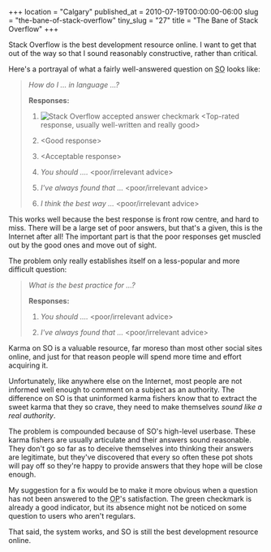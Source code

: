 +++
location = "Calgary"
published_at = 2010-07-19T00:00:00-06:00
slug = "the-bane-of-stack-overflow"
tiny_slug = "27"
title = "The Bane of Stack Overflow"
+++

Stack Overflow is the best development resource online. I want to get that out of the way so that I sound reasonably constructive, rather than critical.

Here's a portrayal of what a fairly well-answered question on <acronym title="Stack Overflow">SO</acronym> looks like:

> *How do I ... in language ...?*
> 
> **Responses:**
> 
> 1. <img alt="Stack Overflow accepted answer checkmark" src="https://d25zpof2afwnhk.cloudfront.net/the-bane-of-stack-overflow/green_checkmark.png" class="inline" /> &lt;Top-rated response, usually well-written and really good&gt;
> 
> 2. &lt;Good response&gt;
> 
> 3. &lt;Acceptable response&gt;
> 
> 4. *You should ....* &lt;poor/irrelevant advice&gt;
> 
> 5. *I've always found that ...* &lt;poor/irrelevant advice&gt;
> 
> 6. *I think the best way ...* &lt;poor/irrelevant advice&gt;

This works well because the best response is front row centre, and hard to miss. There will be a large set of poor answers, but that's a given, this is the Internet after all! The important part is that the poor responses get muscled out by the good ones and move out of sight.

The problem only really establishes itself on a less-popular and more difficult question:

> *What is the best practice for ...?*
> 
> **Responses:**
> 
> 1. *You should ....* &lt;poor/irrelevant advice&gt;
> 
> 2. *I've always found that ...* &lt;poor/irrelevant advice&gt;

Karma on SO is a valuable resource, far moreso than most other social sites online, and just for that reason people will spend more time and effort acquiring it.

Unfortunately, like anywhere else on the Internet, most people are not informed well enough to comment on a subject as an authority. The difference on SO is that uninformed karma fishers know that to extract the sweet karma that they so crave, they need to make themselves *sound like a real authority*.

The problem is compounded because of SO's high-level userbase. These karma fishers are usually articulate and their answers sound reasonable. They don't go so far as to deceive themselves into thinking their answers are legitimate, but they've discovered that every so often these pot shots will pay off so they're happy to provide answers that they hope will be close enough.

My suggestion for a fix would be to make it more obvious when a question has not been answered to the <acronym title="Origin Poster">OP</acronym>'s satisfaction. The green checkmark is already a good indicator, but its absence might not be noticed on some question to users who aren't regulars.

That said, the system works, and SO is still the best development resource online.
